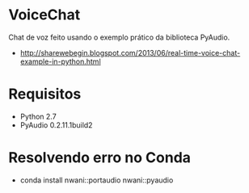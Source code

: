 # VoiceChat

Chat de voz feito usando o exemplo prático da biblioteca PyAudio.
   - http://sharewebegin.blogspot.com/2013/06/real-time-voice-chat-example-in-python.html

# Requisitos
  
  - Python 2.7
  - PyAudio 0.2.11.1build2
  
# Resolvendo erro no Conda
   
   - conda install nwani::portaudio nwani::pyaudio

